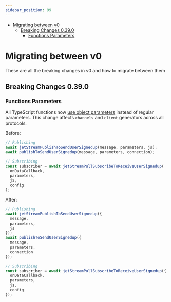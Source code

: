```yaml
---
sidebar_position: 99
---
```

<!-- toc is generated with GitHub Actions do not remove toc markers -->

<!-- toc -->

- [Migrating between v0](#migrating-between-v0)
  * [Breaking Changes 0.39.0](#breaking-changes-0390)
    + [Functions Parameters](#functions-parameters)

<!-- tocstop -->

# Migrating between v0
These are all the breaking changes in v0 and how to migrate between them

## Breaking Changes 0.39.0

### Functions Parameters

All TypeScript functions now [use object parameters](../architectural-decisions/typescript.md#28042025) instead of regular parameters. This change affects `channels` and `client` generators across all protocols.

Before:
```typescript
// Publishing
await jetStreamPublishToSendUserSignedup(message, parameters, js);
await publishToSendUserSignedup(message, parameters, connection);

// Subscribing
const subscriber = await jetStreamPullSubscribeToReceiveUserSignedup(
  onDataCallback,
  parameters,
  js,
  config
);
```

After:
```typescript
// Publishing
await jetStreamPublishToSendUserSignedup({
  message,
  parameters,
  js
});
await publishToSendUserSignedup({
  message,
  parameters,
  connection
});

// Subscribing
const subscriber = await jetStreamPullSubscribeToReceiveUserSignedup({
  onDataCallback,
  parameters,
  js,
  config
});
```













